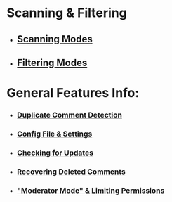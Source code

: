 # Scanning & Filtering
* ## [Scanning Modes](https://github.com/ThioJoe/YT-Spammer-Purge/wiki/Scanning-Modes)
* ## [Filtering Modes](https://github.com/ThioJoe/YT-Spammer-Purge/wiki/Filtering-Modes)
# General Features Info:
  * ### [Duplicate Comment Detection](https://github.com/ThioJoe/YT-Spammer-Purge/wiki/Duplicate-Comment-Scanning)
  * ### [Config File & Settings](https://github.com/ThioJoe/YT-Spammer-Purge/wiki/Config-File-Settings)
  * ### [Checking for Updates](https://github.com/ThioJoe/YT-Spammer-Purge/wiki/Checking-For-Updates)
  * ### [Recovering Deleted Comments](https://github.com/ThioJoe/YT-Spammer-Purge/wiki/Recovering-Deleted-Comments)
  * ### ["Moderator Mode" & Limiting Permissions](https://github.com/ThioJoe/YT-Spammer-Purge/wiki/Moderator-Mode-&-Limiting-Permissions)